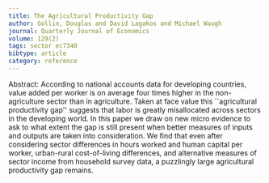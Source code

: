 ```yaml
---
title: The Agricultural Productivity Gap
author: Gollin, Douglas and David Lagakos and Michael Waugh
journal: Quarterly Journal of Economics
volume: 129(2)
tags: sector ec7340
bibtype: article
category: reference
---
```

Abstract: According to national accounts data for developing countries, value added per worker is on average four times higher in the non-agriculture sector than in agriculture. Taken at face value this ``agricultural productivity gap'' suggests that labor is greatly misallocated across sectors in the developing world. In this paper we draw on new micro evidence to ask to what extent the gap is still present when better measures of inputs and outputs are taken into consideration. We find that even after considering sector differences in hours worked and human capital per worker, urban-rural cost-of-living differences, and alternative measures of sector income from household survey data, a puzzlingly large agricultural productivity gap remains.
